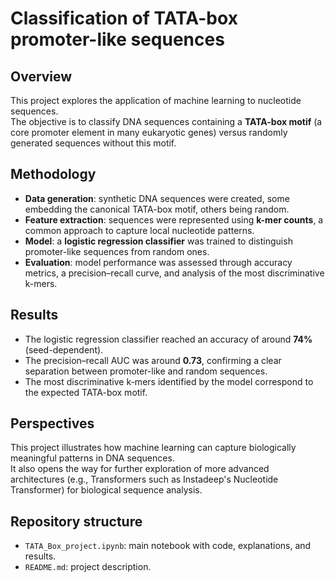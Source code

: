 # Classification of TATA-box promoter-like sequences

## Overview
This project explores the application of machine learning to nucleotide sequences.  
The objective is to classify DNA sequences containing a **TATA-box motif** (a core promoter element in many eukaryotic genes) versus randomly generated sequences without this motif.

## Methodology
- **Data generation**: synthetic DNA sequences were created, some embedding the canonical TATA-box motif, others being random.
- **Feature extraction**: sequences were represented using **k-mer counts**, a common approach to capture local nucleotide patterns.
- **Model**: a **logistic regression classifier** was trained to distinguish promoter-like sequences from random ones.
- **Evaluation**: model performance was assessed through accuracy metrics, a precision–recall curve, and analysis of the most discriminative k-mers.

## Results
- The logistic regression classifier reached an accuracy of around **74%** (seed-dependent).
- The precision–recall AUC was around **0.73**, confirming a clear separation between promoter-like and random sequences.
- The most discriminative k-mers identified by the model correspond to the expected TATA-box motif.

## Perspectives
This project illustrates how machine learning can capture biologically meaningful patterns in DNA sequences.  
It also opens the way for further exploration of more advanced architectures (e.g., Transformers such as Instadeep's Nucleotide Transformer) for biological sequence analysis.

## Repository structure
- `TATA_Box_project.ipynb`: main notebook with code, explanations, and results.
- `README.md`: project description.

